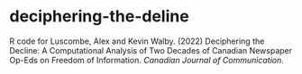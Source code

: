 # deciphering-the-deline
R code for Luscombe, Alex and Kevin Walby. (2022) Deciphering the Decline: A Computational Analysis of Two Decades of Canadian Newspaper Op-Eds on Freedom of Information. *Canadian Journal of Communication*.
